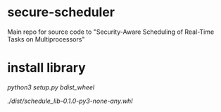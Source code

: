 # secure-scheduler
Main repo for source code to "Security-Aware Scheduling of Real-Time Tasks on Multiprocessors"

# install library
*python3 setup.py bdist_wheel*

*./dist/schedule_lib-0.1.0-py3-none-any.whl*
